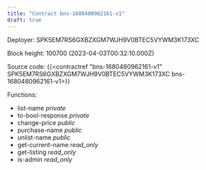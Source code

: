 ```yaml
---
title: "Contract bns-1680480962161-v1"
draft: true
---
```

Deployer: SPK5EM7RS6GXBZXGM7WJH9V0BTEC5VYWM3K173XC


 



Block height: 100700 (2023-04-03T00:32:10.000Z)

Source code: {{<contractref "bns-1680480962161-v1" SPK5EM7RS6GXBZXGM7WJH9V0BTEC5VYWM3K173XC bns-1680480962161-v1>}}

Functions:

* list-name _private_
* to-bool-response _private_
* change-price _public_
* purchase-name _public_
* unlist-name _public_
* get-current-name _read_only_
* get-listing _read_only_
* is-admin _read_only_
